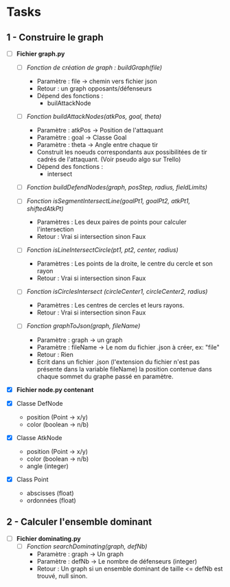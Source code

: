# Tasks

## 1 - Construire le graph

- [ ] **Fichier graph.py**

  - [ ] _Fonction de création de graph : buildGraph(file)_

    - Paramètre : file -> chemin vers fichier json
    - Retour : un graph opposants/défenseurs
    - Dépend des fonctions :
      - builAttackNode

  - [ ] _Fonction buildAttackNodes(atkPos, goal, theta)_

    - Paramètre : atkPos -> Position de l'attaquant
    - Paramètre : goal -> Classe Goal
    - Paramètre : theta -> Angle entre chaque tir
    - Construit les noeuds correspondants aux possibilitées de tir cadrés de
      l'attaquant. (Voir pseudo algo sur Trello)
    - Dépend des fonctions :
      - intersect

  - [ ] _Fonction buildDefendNodes(graph, posStep, radius, fieldLimits)_

  - [ ] _Fonction isSegmentIntersectLine(goalPt1, goalPt2, atkPt1, shiftedAtkPt)_

    - Paramètres : Les deux paires de points pour calculer l'intersection
    - Retour : Vrai si intersection sinon Faux

  - [ ] _Fonction isLineIntersectCircle(pt1, pt2, center, radius)_

    - Paramètres : Les points de la droite, le centre du cercle et son rayon
    - Retour : Vrai si intersection sinon Faux

  - [ ] _Fonction isCirclesIntersect (circleCenter1, circleCenter2, radius)_

    - Paramètres : Les centres de cercles et leurs rayons.
    - Retour : Vrai si intersection sinon Faux

  - [ ] _Fonction graphToJson(graph, fileName)_

    - Paramètre : graph -> un graph
    - Paramètre : fileName -> Le nom du fichier .json à créer, ex: "file"
    - Retour : Rien
    - Ecrit dans un fichier .json (l'extension du fichier n'est pas présente
      dans la variable fileName) la position contenue dans chaque sommet du
      graphe passé en paramètre.

- [x] **Fichier node.py contenant**

- [x] Classe DefNode

  - position (Point -> x/y)
  - color (boolean -> n/b)

- [x] Classe AtkNode

  - position (Point -> x/y)
  - color (boolean -> n/b)
  - angle (integer)

- [x] Class Point
  - abscisses (float)
  - ordonnées (float)

## 2 - Calculer l'ensemble dominant

- [ ] **Fichier dominating.py**
  - [ ] _Fonction searchDominating(graph, defNb)_
    - Paramètre : graph -> Un graph
    - Paramètre : defNb -> Le nombre de défenseurs (integer)
    - Retour : Un graph si un ensemble dominant de taille <= defNb est trouvé,
      null sinon.
